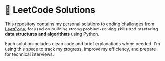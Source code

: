 # 🧠 LeetCode Solutions

This repository contains my personal solutions to coding challenges from [LeetCode](https://leetcode.com), focused on building strong problem-solving skills and mastering **data structures and algorithms** using Python.

Each solution includes clean code and brief explanations where needed. I'm using this space to track my progress, improve my efficiency, and prepare for technical interviews.
